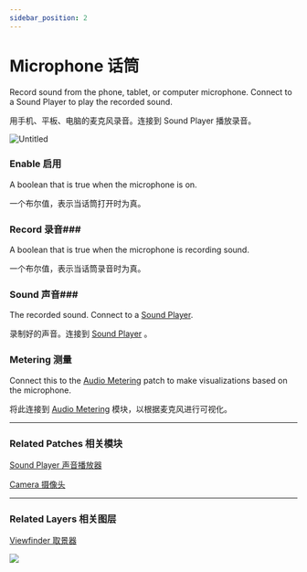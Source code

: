 ```yaml
---
sidebar_position: 2
---
```


# Microphone 话筒

Record sound from the phone, tablet, or computer microphone. Connect to a Sound Player to play the recorded sound.

用手机、平板、电脑的麦克风录音。连接到 Sound Player 播放录音。

![Untitled](https://s3.us-west-2.amazonaws.com/secure.notion-static.com/ad80c3fa-6467-48fd-98c7-648180b8ae5a/Untitled.png?X-Amz-Algorithm=AWS4-HMAC-SHA256&X-Amz-Content-Sha256=UNSIGNED-PAYLOAD&X-Amz-Credential=AKIAT73L2G45EIPT3X45%2F20220602%2Fus-west-2%2Fs3%2Faws4_request&X-Amz-Date=20220602T165952Z&X-Amz-Expires=86400&X-Amz-Signature=4e2f02babda7325d13f417277fb28b94bced7210bb2527660ee062fbf65e114a&X-Amz-SignedHeaders=host&response-content-disposition=filename%20%3D%22Untitled.png%22&x-id=GetObject)

### Enable 启用

A boolean that is true when the microphone is on.

一个布尔值，表示当话筒打开时为真。

### Record 录音### 

A boolean that is true when the microphone is recording sound.

一个布尔值，表示当话筒录音时为真。

### Sound 声音### 

The recorded sound. Connect to a [Sound Player](./Sound%20Player.md).

录制好的声音。连接到 [Sound Player](./Sound%20Player.md) 。

### Metering 测量

Connect this to the [Audio Metering](./../Media/Audio%20Metering.md) patch to make visualizations based on the microphone.

将此连接到 [Audio Metering](./../Media/Audio%20Metering.md) 模块，以根据麦克风进行可视化。

------

### Related Patches 相关模块

[Sound Player 声音播放器](./Sound%20Player.md)

[Camera 摄像头](./Camera.md)

------

### Related Layers 相关图层

[Viewfinder 取景器](./../Layer/Viewfinder.md)



![](https://s3.us-west-2.amazonaws.com/secure.notion-static.com/d910f768-bbc5-48e2-aa5f-4c89da947dfb/Untitled.png?X-Amz-Algorithm=AWS4-HMAC-SHA256&X-Amz-Content-Sha256=UNSIGNED-PAYLOAD&X-Amz-Credential=AKIAT73L2G45EIPT3X45%2F20220602%2Fus-west-2%2Fs3%2Faws4_request&X-Amz-Date=20220602T170000Z&X-Amz-Expires=86400&X-Amz-Signature=737d0527dae1e6b07e1be107a8d1e0c76b4946af7b4966a45ea91a93d046df81&X-Amz-SignedHeaders=host&response-content-disposition=filename%20%3D%22Untitled.png%22&x-id=GetObject)
